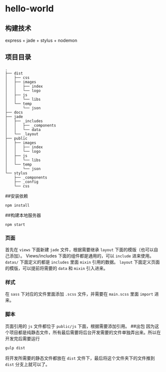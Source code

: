 # hello-world

## 构建技术
express + jade + stylus + nodemon
## 项目目录
```
.
├── dist
│   ├── css
│   ├── images
│   │   ├── index
│   │   └── logo
│   ├── js
│   │   └── libs
│   └── temp
│       └── json
├── docs
├── jade
│   ├── _includes
│   │   ├── _components
│   │   └── data
│   └── _layout
├── public
│   ├── images
│   │   ├── index
│   │   └── logo
│   ├── js
│   │   └── libs
│   └── temp
│       └── json
└── stylus
    ├── _components
    ├── _config
    └── css

```
##安装依赖
```
npm install
```

##构建本地服务器
```
npm start
````

### 页面
首先在 `views` 下面新建 `jade` 文件，根据需要继承 `layout` 下面的模版（也可以自己添加）。
Views/includes 下面的组件都是通用的，可以 `include` 进来使用。
`datas/` 下面定义的都是 `includes` 里面 `mixin` 引用的数据。
`layout` 下面定义页面的模版，可以提前将需要的 `data` 和 `mixin` 引入进来。
### 样式
在 `sass` 下对应的文件里面添加 `.scss` 文件，并需要在 `main.scss` 里面 `import` 进来。
### 脚本
页面引用的 `js` 文件都位于 `public/js` 下面，根据需要添加引用。
##出包
因为这个项目都是纯静态文件，所有最后需要将后台开发需要的文件单独弄出来。所以在开发完后需要运行
```bash
gulp dist
```
将开发所需要的静态文件都放在 `dist` 文件下，最后将这个文件夹下的文件推到 `dist` 分支上就可以了。
